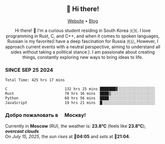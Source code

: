 <h2 align="center">👋 Hi there!</h2>
<p align="center">
  <a href="https://urdekcah.ru">Website</a> •
  <a href="https://urdekcah.blog">Blog</a>
</p>

<p align="center">
  Hi there! 👋 I'm a curious student residing in South Korea 🇰🇷. I love programming in Rust, C, and C++, and when it comes to spoken languages, Russian is my favorite(I have a deep fascination for Russia 🇷🇺, However, I approach current events with a neutral perspective, aiming to understand all sides without taking a political stance.). I am passionate about creating things, constantly exploring new ways to bring ideas to life.
</p>

### SINCE SEP 25 2024
<!--START_SECTION:waka-->
<!--LAST_WAKA_UPDATE:2025-07-13 18:08:47-->
```txt
Total Time: 425 hrs 17 mins

C                          132 hrs 25 mins ███████▓░░░░░░░░░░░░░░░░░   30.30 %
Rust                       78 hrs 16 mins  ████▒░░░░░░░░░░░░░░░░░░░░   17.91 %
Python                     68 hrs 56 mins  ████░░░░░░░░░░░░░░░░░░░░░   15.77 %
JavaScript                 19 hrs 21 mins  █░░░░░░░░░░░░░░░░░░░░░░░░   04.43 %
```
<!--END_SECTION:waka-->

<h3>Добро пожаловать в <img src="https://cdn-icons-png.flaticon.com/512/197/197408.png" width="13"/> Москву!</h3>

<!--START_SECTION:weather:moscow-->
<!--LAST_WEATHER_UPDATE:2025-07-15 15:07:50-->
Currently in **Moscow** (RU), the weather is: **23.8°C** (feels like **23.8°C**), ***overcast clouds***<br/>
On *July 15, 2025*, the *sun rises* at 🌅**04:05** and *sets* at 🌇**21:04**.
<!--END_SECTION:weather-->
